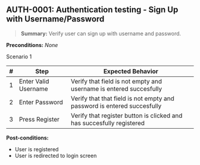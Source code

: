## **AUTH-0001:** Authentication testing - Sign Up with Username/Password  

> **Summary:** Verify user can sign up with username and password.  <br>

**Preconditions:** _None_  

Scenario 1 

 | \# | Step | Expected Behavior | 
 |----|------|-------------------| 
 |  1 |Enter Valid Username      | Verify that field is not empty and username is entered succesfully | 
 |  2 |Enter Password      | Verify that that field is not empty and password is entered succesfully   | 
 |  3 |Press Register      | Verify that register button is clicked and has succesfully registered   |  

**Post-conditions:**  

 - User is registered  
 - User is redirected to login screen  


